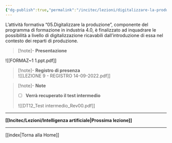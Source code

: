 ```yaml
---
{"dg-publish":true,"permalink":"/incitec/lezioni/digitalizzare-la-produzione/"}
---
```


L’attività formativa “05.Digitalizzare la produzione”, componente del programma di formazione in industria 4.0, è finalizzato ad inquadrare le possibilità a livello di digitalizzazione ricavabili dall’introduzione di essa nel contesto dei reparti di produzione.

> [!note]- **Presentazione**   
>
![[FORMAZ~1 1.ppt.pdf]]

> [!note]- **Registro di presenza**  
> ![[LEZIONE 9 - REGISTRO 14-09-2022.pdf]]

> [!note]- **Note**
> 
>
> - [ ] **Verrà recuperato il test intermedio**
> 
> ![[DT12_Test intermedio_Rev00.pdf]]

---

**[[Incitec/Lezioni/Intelligenza artificiale\|Prossima lezione]]**

---

[[index\|Torna alla Home]]